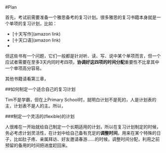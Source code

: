 #Plan


首先，考试前需要准备一个雅思备考的复习计划。很多雅思的复习书籍本身就是一个单项的复习计划，比如：
- [十天写作](amazon link)
- [十天口语](amazon link)
- 

但这些书有一个问题，它们一般都是针对听、读、写、说中某个单项而言，但一个应试者需要在至多3天内同时考四项，**协调好这四项的时间分配**重要性不比拿其中一个单项高分容易。

其他书籍请看第三章，[]()




##如何制定一个适合自己的复习计划

Tim不是学霸，但在上Primary School时，就明白计划不是死的，人是计划表的主，计划表不是人的主。所以，

###制定一个灵活的(flexible)的计划

人很难在一开始就给自己制定一个长期适用的计划，所以在复习计划制定的时候，务必考虑计划灵活性，在计划中给自己备有充足的**调整时间**，用来在某个特殊的日子，比如肚子疼、亲属拜访、好友邀请春游……的时候，调整时间分配，利用之前预留的备用的时间把进度赶回来。



